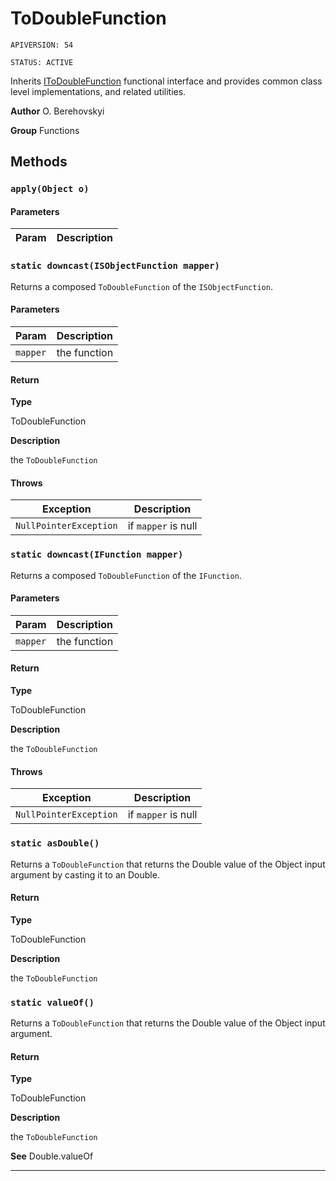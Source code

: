 # ToDoubleFunction

`APIVERSION: 54`

`STATUS: ACTIVE`

Inherits [IToDoubleFunction](/docs/Functional-Interfaces/IToDoubleFunction.md) functional interface and provides common class level implementations, and related utilities.


**Author** O. Berehovskyi


**Group** Functions

## Methods
### `apply(Object o)`
#### Parameters
|Param|Description|
|---|---|

### `static downcast(ISObjectFunction mapper)`

Returns a composed `ToDoubleFunction` of the `ISObjectFunction`.

#### Parameters
|Param|Description|
|---|---|
|`mapper`|the function|

#### Return

**Type**

ToDoubleFunction

**Description**

the `ToDoubleFunction`

#### Throws
|Exception|Description|
|---|---|
|`NullPointerException`|if `mapper` is null|

### `static downcast(IFunction mapper)`

Returns a composed `ToDoubleFunction` of the `IFunction`.

#### Parameters
|Param|Description|
|---|---|
|`mapper`|the function|

#### Return

**Type**

ToDoubleFunction

**Description**

the `ToDoubleFunction`

#### Throws
|Exception|Description|
|---|---|
|`NullPointerException`|if `mapper` is null|

### `static asDouble()`

Returns a `ToDoubleFunction` that returns the Double value of the Object input argument by casting it to an Double.

#### Return

**Type**

ToDoubleFunction

**Description**

the `ToDoubleFunction`

### `static valueOf()`

Returns a `ToDoubleFunction` that returns the Double value of the Object input argument.

#### Return

**Type**

ToDoubleFunction

**Description**

the `ToDoubleFunction`


**See** Double.valueOf

---
